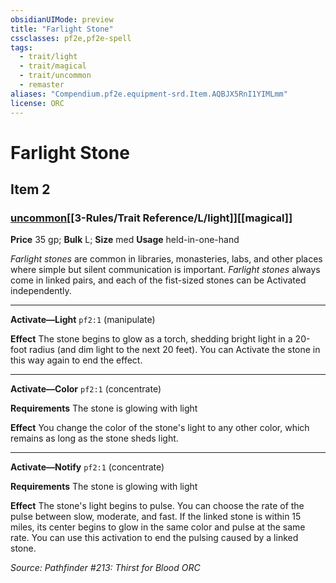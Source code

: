 ```yaml
---
obsidianUIMode: preview
title: "Farlight Stone"
cssclasses: pf2e,pf2e-spell
tags:
  - trait/light
  - trait/magical
  - trait/uncommon
  - remaster
aliases: "Compendium.pf2e.equipment-srd.Item.AQBJX5RnI1YIMLmm"
license: ORC
---
```

# Farlight Stone
## Item 2
### [uncommon](uncommon "Uncommon Rarity Trait")[[3-Rules/Trait Reference/L/light]][[magical]]


**Price** 35 gp; 
**Bulk** L; **Size** med
**Usage** held-in-one-hand

_Farlight stones_ are common in libraries, monasteries, labs, and other places where simple but silent communication is important. _Farlight stones_ always come in linked pairs, and each of the fist-sized stones can be Activated independently.

* * *

**Activate—Light** `pf2:1` (manipulate)

**Effect** The stone begins to glow as a torch, shedding bright light in a 20-foot radius (and dim light to the next 20 feet). You can Activate the stone in this way again to end the effect.

* * *

**Activate—Color** `pf2:1` (concentrate)

**Requirements** The stone is glowing with light

**Effect** You change the color of the stone's light to any other color, which remains as long as the stone sheds light.

* * *

**Activate—Notify** `pf2:1` (concentrate)

**Requirements** The stone is glowing with light

**Effect** The stone's light begins to pulse. You can choose the rate of the pulse between slow, moderate, and fast. If the linked stone is within 15 miles, its center begins to glow in the same color and pulse at the same rate. You can use this activation to end the pulsing caused by a linked stone.

*Source: Pathfinder #213: Thirst for Blood*
*ORC*